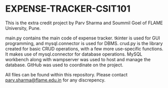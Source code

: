 # EXPENSE-TRACKER-CSIT101

This is the extra credit project by Parv Sharma and Soummil Goel of FLAME University, Pune.

main.py contains the main code of expense tracker. 
tkinter is used for GUI programming, and mysql.connector is used for DBMS. 
crud.py is the library created for basic CRUD operations, with a few more use-specific functions. It makes use of mysql.connector for database operations.
MySQL workbench along with wampserver was used to host and manage the database.
GitHub was used to coordinate on the project. 

All files can be found within this repository. 
Please contact parv.sharma@flame.edu.in for any discrepency. 
